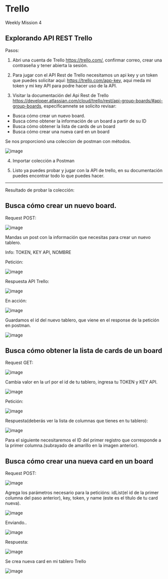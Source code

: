 # Trello
Weekly Mission 4

## Explorando API REST Trello

Pasos:

1. Abri una cuenta de Trello https://trello.com/, confirmar correo, crear una contraseña y tener abierta la sesión.

2. Para jugar con el API Rest de Trello necesitamos un api key y un token que puedes solicitar aquí: https://trello.com/app-key, aqui meda mi token y mi key API para podre hacer uso de la API.


3. Visitar la documentación del Api Rest de Trello https://developer.atlassian.com/cloud/trello/rest/api-group-boards/#api-group-boards, especificamnete se solicito revisar:

- Busca cómo crear un nuevo board.
- Busca cómo obtener la información de un board a partir de su ID
- Busca cómo obtener la lista de cards de un board
- Busca cómo crear una nueva card en un board

Se nos proporcionó una coleccion de postman con métodos.

![image](https://user-images.githubusercontent.com/99162884/167474766-5496d23d-8e32-43d9-b6fc-10cc6f94c352.png)


4. Importar colección a Postman

5. Listo ya puedes probar y jugar con la API de trello, en su documentación puedes encontrar todo lo que puedes hacer.

---

Resultado de probar la colección:


## Busca cómo crear un nuevo board.

Request POST:

![image](https://user-images.githubusercontent.com/99162884/167478345-0f4916b9-7d04-4818-8885-2e3913bbb9c5.png)

Mandas un post con la información que necesitas para crear un nuevo tablero.

Info: TOKEN, KEY API, NOMBRE

Petición:

![image](https://user-images.githubusercontent.com/99162884/167475869-8ebd5660-56f7-456a-892f-7878327c7bd9.png)


Respuesta API Trello:

![image](https://user-images.githubusercontent.com/99162884/167475529-71f345ee-e44c-4c13-a48e-57a6cde12439.png)

En acción:

![image](https://user-images.githubusercontent.com/99162884/167475441-010224e6-4f24-4ae0-9cf7-bad31072567c.png)

Guardamos el id del nuevo tablero, que viene en el response de la petición en postman.

![image](https://user-images.githubusercontent.com/99162884/167475723-da2153c1-c206-4f9e-9482-4c165d513a13.png)




## Busca cómo obtener la lista de cards de un board

Request GET:

![image](https://user-images.githubusercontent.com/99162884/167477315-e9b8514f-c52a-4ba8-8b0c-2a157542f587.png)

Cambia valor en la url por el id de tu tablero, ingresa tu TOKEN y KEY API.


![image](https://user-images.githubusercontent.com/99162884/167477414-f24c2d90-ca88-4856-805f-a097be930923.png)

Petición:

![image](https://user-images.githubusercontent.com/99162884/167477477-4fb89e0b-ff95-4e6d-b428-9e390a183cb8.png)


Respuesta(deberás ver la lista de columnas que tienes en tu tablero):

![image](https://user-images.githubusercontent.com/99162884/167477677-580b5f83-8786-450c-a026-edfe93048728.png)


Para el siguiente necesitaremos el ID del primer registro que corresponde a la primer columna.(subrayado de amarillo en la imagen anterior).




##  Busca cómo crear una nueva card en un board

Request POST: 

![image](https://user-images.githubusercontent.com/99162884/167478418-d58ba8c9-e44c-4d27-820b-910f0543fe34.png)

Agrega los parámetros necesario para la peticións: idList(el id de la primer columna del paso anterior), key, token, y name (este es el título de tu card nueva).


![image](https://user-images.githubusercontent.com/99162884/167478835-ae03b2e7-397f-4016-a9da-4cedd0342724.png)


Enviando..

![image](https://user-images.githubusercontent.com/99162884/167479646-f669ec16-bc57-4da0-96fb-5f31e2a6ebe3.png)


Respuesta:

![image](https://user-images.githubusercontent.com/99162884/167479518-7f3ae16b-22c5-4f03-8012-fa7135a4e6a5.png)


Se crea nueva card en mi tablero Trello

![image](https://user-images.githubusercontent.com/99162884/167479770-a8221c31-bc6f-458c-8a02-4615b0d76349.png)



